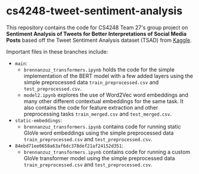 # cs4248-tweet-sentiment-analysis

This repository contains the code for CS4248 Team 27's group project on **Sentiment Analysis of Tweets for Better Interpretations of Social Media Posts** based off the Tweet Sentiment Analysis dataset (TSAD) from [Kaggle](https://www.kaggle.com/datasets/abhi8923shriv/sentiment-analysis-dataset/data?select=train.csv).

Important files in these branches include:
- `main`:
  - `brennanzuz_transformers.ipynb` holds the code for the simple implementation of the BERT model with a few added layers using the simple preprocessed data `train_preprocessed.csv` and `test_preprocessed.csv`.
  - `model2.ipynb` explores the use of Word2Vec word embeddings and many other different contextual embeddings for the same task. It also contains the code for feature extraction and other preprocessing tasks `train_merged.csv` and `test_merged.csv`.
- `static-embeddings`:
  - `brennanzuz_transformers.ipynb` contains code for running static GloVe word embeddings using the simple preprocessed data `train_preprocessed.csv` and `test_preprocessed.csv`.
- `84ebd71ee0658a63af6dc378def21af24152d351`:
  - `brennanzuz_transformers.ipynb` contains code for running a custom GloVe transformer model using the simple preprocessed data `train_preprocessed.csv` and `test_preprocessed.csv`.